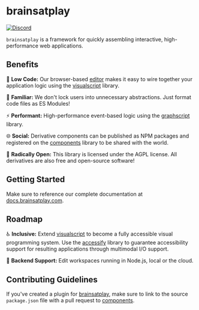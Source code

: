 # brainsatplay
[![Discord](https://img.shields.io/badge/chat-discord-7289da.svg?sanitize=true)](https://discord.gg/CDxskSh9ZB)

`brainsatplay` is a framework for quickly assembling interactive, high-performance web applications.

## Benefits
🔮 **Low Code:** Our browser-based [editor] makes it easy to wire together your application logic using the [visualscript] library.

🧩 **Familiar:** We don't lock users into unnecessary abstractions. Just format code files as ES Modules!

⚡ **Performant:** High-performance event-based logic using the [graphscript] library.

🌐 **Social:** Derivative components can be published as NPM packages and registered on the [components] library to be shared with the world.

📜 **Radically Open:** This library is licensed under the AGPL license. All derivatives are also free and open-source software!

## Getting Started
Make sure to reference our complete documentation at [docs.brainsatplay.com](https://docs.brainsatplay.com).

## Roadmap
♿ **Inclusive:** Extend [visualscript] to become a fully accessible visual programming system. Use the [accessify] library to guarantee accessibility support for resulting applications through multimodal I/O support.

📡 **Backend Support:** Edit workspaces running in Node.js, local or the cloud.

## Contributing Guidelines
If you've created a plugin for [brainsatplay], make sure to link to the source `package.json` file with a pull request to [components].

[brainsatplay]: https://github.com/brainsatplay/brainsatplay
[components]: https://github.com/brainsatplay/components
[graphscript]: https://github.com/brainsatplay/graphscript
[visualscript]: https://github.com/brainsatplay/visualscript
[editor]: https://github.com/brainsatplay/editor
[accessify]: https://github.com/brainsatplay/accessify
